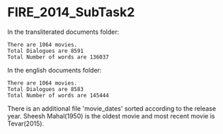 # FIRE_2014_SubTask2

In the transliterated documents folder:

    There are 1064 movies.
    Total Dialogues are 8591
    Total Number of words are 136037
    
In the english documents folder:

    There are 1064 movies.
    Total Dialogues are 8583
    Total Number of words are 145444
    
There is an additional file 'movie_dates' sorted according to the release year.
Sheesh Mahal(1950) is the oldest movie and most recent movie is Tevar(2015).
